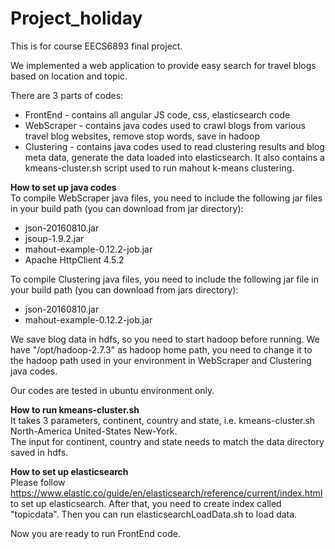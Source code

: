# Project_holiday

This is for course EECS6893 final project.

We implemented a web application to provide easy search for travel blogs based on location and topic.

There are 3 parts of codes:
* FrontEnd - contains all angular JS code, css, elasticsearch code
* WebScraper - contains java codes used to crawl blogs from various travel blog websites, remove stop words, save in hadoop
* Clustering - contains java codes used to read clustering results and blog meta data, generate the data loaded into elasticsearch. It also contains a kmeans-cluster.sh script used to run mahout k-means clustering.

<b>How to set up java codes</b><br/>
To compile WebScraper java files, you need to include the following jar files in your build path (you can download from jar directory):
* json-20160810.jar
* jsoup-1.9.2.jar
* mahout-example-0.12.2-job.jar
* Apache HttpClient 4.5.2

To compile Clustering java files, you need to include the following jar file in your build path (you can download from jars directory):
* json-20160810.jar
* mahout-example-0.12.2-job.jar

We save blog data in hdfs, so you need to start hadoop before running. We have "/opt/hadoop-2.7.3" as hadoop home path, you need to change it to the hadoop path used in your environment in WebScraper and Clustering java codes.

Our codes are tested in ubuntu environment only.

<b>How to run kmeans-cluster.sh</b><br/>
It takes 3 parameters, continent, country and state, i.e. kmeans-cluster.sh North-America United-States New-York. <br/>
The input for continent, country and state needs to match the data directory saved in hdfs.

<b>How to set up elasticsearch</b><br/>
Please follow https://www.elastic.co/guide/en/elasticsearch/reference/current/index.html to set up elasticsearch. After that, you need to create index called "topicdata". Then you can run elasticsearchLoadData.sh to load data.

Now you are ready to run FrontEnd code.


